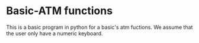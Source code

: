 # Basic-ATM functions
This is a basic program in python for a basic's atm fuctions. We assume that the user only have a numeric keyboard.
